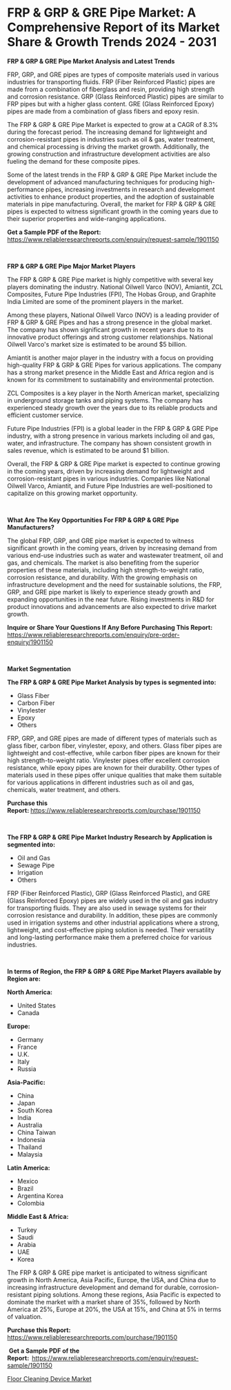 <p><h1>FRP & GRP & GRE Pipe Market: A Comprehensive Report of its Market Share & Growth Trends 2024 - 2031</h1></p><p><strong>FRP & GRP & GRE Pipe Market Analysis and Latest Trends</strong></p>
<p><p>FRP, GRP, and GRE pipes are types of composite materials used in various industries for transporting fluids. FRP (Fiber Reinforced Plastic) pipes are made from a combination of fiberglass and resin, providing high strength and corrosion resistance. GRP (Glass Reinforced Plastic) pipes are similar to FRP pipes but with a higher glass content. GRE (Glass Reinforced Epoxy) pipes are made from a combination of glass fibers and epoxy resin.</p><p>The FRP & GRP & GRE Pipe Market is expected to grow at a CAGR of 8.3% during the forecast period. The increasing demand for lightweight and corrosion-resistant pipes in industries such as oil & gas, water treatment, and chemical processing is driving the market growth. Additionally, the growing construction and infrastructure development activities are also fueling the demand for these composite pipes.</p><p>Some of the latest trends in the FRP & GRP & GRE Pipe Market include the development of advanced manufacturing techniques for producing high-performance pipes, increasing investments in research and development activities to enhance product properties, and the adoption of sustainable materials in pipe manufacturing. Overall, the market for FRP & GRP & GRE pipes is expected to witness significant growth in the coming years due to their superior properties and wide-ranging applications.</p></p>
<p><strong>Get a Sample PDF of the Report:&nbsp;</strong> <a href="https://www.reliableresearchreports.com/enquiry/request-sample/1901150">https://www.reliableresearchreports.com/enquiry/request-sample/1901150</a></p>
<p>&nbsp;</p>
<p><strong>FRP & GRP & GRE Pipe Major Market Players</strong></p>
<p><p>The FRP & GRP & GRE Pipe market is highly competitive with several key players dominating the industry. National Oilwell Varco (NOV), Amiantit, ZCL Composites, Future Pipe Industries (FPI), The Hobas Group, and Graphite India Limited are some of the prominent players in the market.</p><p>Among these players, National Oilwell Varco (NOV) is a leading provider of FRP & GRP & GRE Pipes and has a strong presence in the global market. The company has shown significant growth in recent years due to its innovative product offerings and strong customer relationships. National Oilwell Varco's market size is estimated to be around $5 billion.</p><p>Amiantit is another major player in the industry with a focus on providing high-quality FRP & GRP & GRE Pipes for various applications. The company has a strong market presence in the Middle East and Africa region and is known for its commitment to sustainability and environmental protection.</p><p>ZCL Composites is a key player in the North American market, specializing in underground storage tanks and piping systems. The company has experienced steady growth over the years due to its reliable products and efficient customer service.</p><p>Future Pipe Industries (FPI) is a global leader in the FRP & GRP & GRE Pipe industry, with a strong presence in various markets including oil and gas, water, and infrastructure. The company has shown consistent growth in sales revenue, which is estimated to be around $1 billion.</p><p>Overall, the FRP & GRP & GRE Pipe market is expected to continue growing in the coming years, driven by increasing demand for lightweight and corrosion-resistant pipes in various industries. Companies like National Oilwell Varco, Amiantit, and Future Pipe Industries are well-positioned to capitalize on this growing market opportunity.</p></p>
<p>&nbsp;</p>
<p><strong>What Are The Key Opportunities For FRP & GRP & GRE Pipe Manufacturers?</strong></p>
<p><p>The global FRP, GRP, and GRE pipe market is expected to witness significant growth in the coming years, driven by increasing demand from various end-use industries such as water and wastewater treatment, oil and gas, and chemicals. The market is also benefiting from the superior properties of these materials, including high strength-to-weight ratio, corrosion resistance, and durability. With the growing emphasis on infrastructure development and the need for sustainable solutions, the FRP, GRP, and GRE pipe market is likely to experience steady growth and expanding opportunities in the near future. Rising investments in R&D for product innovations and advancements are also expected to drive market growth.</p></p>
<p><strong>Inquire or Share Your Questions If Any Before Purchasing This Report:</strong> <a href="https://www.reliableresearchreports.com/enquiry/pre-order-enquiry/1901150">https://www.reliableresearchreports.com/enquiry/pre-order-enquiry/1901150</a></p>
<p>&nbsp;</p>
<p><strong>Market Segmentation</strong></p>
<p><strong>The FRP & GRP & GRE Pipe Market Analysis by types is segmented into:</strong></p>
<p><ul><li>Glass Fiber</li><li>Carbon Fiber</li><li>Vinylester</li><li>Epoxy</li><li>Others</li></ul></p>
<p><p>FRP, GRP, and GRE pipes are made of different types of materials such as glass fiber, carbon fiber, vinylester, epoxy, and others. Glass fiber pipes are lightweight and cost-effective, while carbon fiber pipes are known for their high strength-to-weight ratio. Vinylester pipes offer excellent corrosion resistance, while epoxy pipes are known for their durability. Other types of materials used in these pipes offer unique qualities that make them suitable for various applications in different industries such as oil and gas, chemicals, water treatment, and others.</p></p>
<p><strong>Purchase this Report:&nbsp;</strong><a href="https://www.reliableresearchreports.com/purchase/1901150">https://www.reliableresearchreports.com/purchase/1901150</a></p>
<p>&nbsp;</p>
<p><strong>The FRP & GRP & GRE Pipe Market Industry Research by Application is segmented into:</strong></p>
<p><ul><li>Oil and Gas</li><li>Sewage Pipe</li><li>Irrigation</li><li>Others</li></ul></p>
<p><p>FRP (Fiber Reinforced Plastic), GRP (Glass Reinforced Plastic), and GRE (Glass Reinforced Epoxy) pipes are widely used in the oil and gas industry for transporting fluids. They are also used in sewage systems for their corrosion resistance and durability. In addition, these pipes are commonly used in irrigation systems and other industrial applications where a strong, lightweight, and cost-effective piping solution is needed. Their versatility and long-lasting performance make them a preferred choice for various industries.</p></p>
<p>&nbsp;</p>
<p><strong>In terms of Region, the FRP & GRP & GRE Pipe Market Players available by Region are:</strong></p>
<p>
    <p> <strong> North America: </strong>
        <ul>
            <li>United States</li>
            <li>Canada</li>
        </ul>
        </p> 
    <p> <strong> Europe: </strong>
        <ul>
            <li>Germany</li>
            <li>France</li>
            <li>U.K.</li>
            <li>Italy</li>
            <li>Russia</li>
        </ul>
        </p> 
    <p> <strong> Asia-Pacific: </strong>
        <ul>
            <li>China</li>
            <li>Japan</li>
            <li>South Korea</li>
            <li>India</li>
            <li>Australia</li>
            <li>China Taiwan</li>
            <li>Indonesia</li>
            <li>Thailand</li>
            <li>Malaysia</li>
        </ul>
        </p> 
    <p> <strong> Latin America: </strong>
        <ul>
            <li>Mexico</li>
            <li>Brazil</li>
            <li>Argentina Korea</li>
            <li>Colombia</li>
        </ul>
        </p> 
    <p> <strong> Middle East & Africa: </strong>
        <ul>
            <li>Turkey</li>
            <li>Saudi</li>
            <li>Arabia</li>
            <li>UAE</li>
            <li>Korea</li>
        </ul>
    </p>
    </p>
<p><p>The FRP & GRP & GRE pipe market is anticipated to witness significant growth in North America, Asia Pacific, Europe, the USA, and China due to increasing infrastructure development and demand for durable, corrosion-resistant piping solutions. Among these regions, Asia Pacific is expected to dominate the market with a market share of 35%, followed by North America at 25%, Europe at 20%, the USA at 15%, and China at 5% in terms of valuation.</p></p>
<p><strong>Purchase this Report: </strong><a href="https://www.reliableresearchreports.com/purchase/1901150">https://www.reliableresearchreports.com/purchase/1901150</a></p>
<p>&nbsp;<strong>Get a Sample PDF of the Report:&nbsp;&nbsp;</strong><a href="https://www.reliableresearchreports.com/enquiry/request-sample/1901150">https://www.reliableresearchreports.com/enquiry/request-sample/1901150</a></p>
<p><strong></strong></p>
<p><p><a href="https://invited-way-688.notion.site/Floor-Cleaning-Device-Market-Research-Report-Reveals-The-Latest-Trends-And-Opportunities-of-this-Mar-85a2ac78d68d43079ea0db6b24028798">Floor Cleaning Device Market</a></p></p>